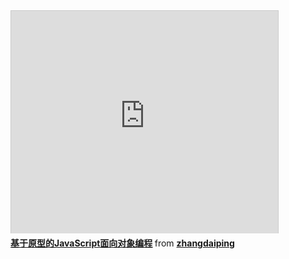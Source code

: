 <iframe src="http://www.slideshare.net/slideshow/embed_code/26252232" width="427" height="356" frameborder="0" marginwidth="0" marginheight="0" scrolling="no" style="border:1px solid #CCC;border-width:1px 1px 0;margin-bottom:5px" allowfullscreen webkitallowfullscreen mozallowfullscreen> </iframe> <div style="margin-bottom:5px"> <strong> <a href="https://www.slideshare.net/zhangdaiping/javascript-26252232" title="基于原型的JavaScript面向对象编程" target="_blank">基于原型的JavaScript面向对象编程</a> </strong> from <strong><a href="http://www.slideshare.net/zhangdaiping" target="_blank">zhangdaiping</a></strong> </div>
